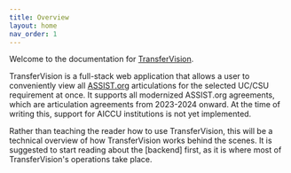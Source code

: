 ```yaml
---
title: Overview
layout: home
nav_order: 1
---
```


Welcome to the documentation for [TransferVision].

TransferVision is a full-stack web application that allows a user to conveniently view all [ASSIST.org] articulations for the selected UC/CSU requirement at once. It supports all modernized ASSIST.org agreements, which are articulation agreements from 2023-2024 onward. At the time of writing this, support for AICCU institutions is not yet implemented.

Rather than teaching the reader how to use TransferVision, this will be a technical overview of how TransferVision works behind the scenes. It is suggested to start reading about the [backend] first, as it is where most of TransferVision's operations take place.

[TransferVision]: https://github.com/michaelrgarcia/transfer-vision
[ASSIST.org]: https://assist.org/
